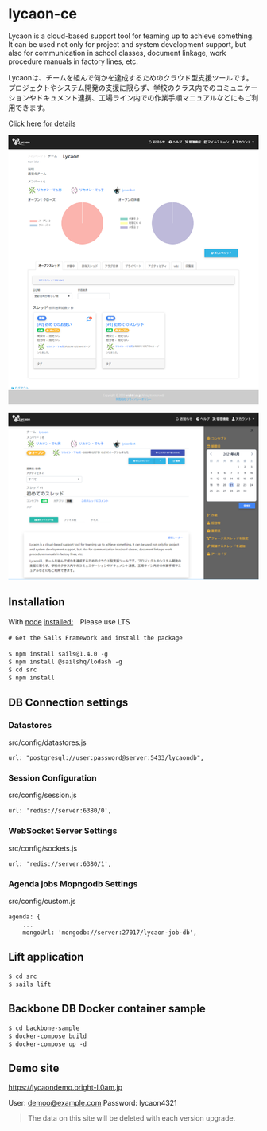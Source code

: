 # lycaon-ce

Lycaon is a cloud-based support tool for teaming up to achieve something. It can be used not only for project and system development support, but also for communication in school classes, document linkage, work procedure manuals in factory lines, etc.

Lycaonは、チームを組んで何かを達成するためのクラウド型支援ツールです。プロジェクトやシステム開発の支援に限らず、学校のクラス内でのコミュニケーションやドキュメント連携、工場ライン内での作業手順マニュアルなどにもご利用できます。

[Click here for details](https://www.lycaon-cloud.com/)

![shot-1.png](/images/shot-1.png)

![shot-2.png](/images/shot-2.png)

## Installation

With [node](https://nodejs.org/en/) [installed:](https://nodejs.org/en/download/)　Please use LTS

```
# Get the Sails Framework and install the package

$ npm install sails@1.4.0 -g
$ npm install @sailshq/lodash -g
$ cd src
$ npm install
```

## DB Connection settings
### Datastores

src/config/datastores.js
```
url: "postgresql://user:password@server:5433/lycaondb",
```

### Session Configuration

src/config/session.js
```
url: 'redis://server:6380/0',
```

### WebSocket Server Settings

src/config/sockets.js
```
url: 'redis://server:6380/1',
```

### Agenda jobs Mopngodb Settings

src/config/custom.js
```
agenda: {
    ...
    mongoUrl: 'mongodb://server:27017/lycaon-job-db',
```

## Lift application

```
$ cd src
$ sails lift
```

## Backbone DB Docker container sample

```
$ cd backbone-sample
$ docker-compose build
$ docker-compose up -d
```

## Demo site

https://lycaondemo.bright-l.0am.jp

User: demoo@example.com
Password: lycaon4321

> The data on this site will be deleted with each version upgrade.




